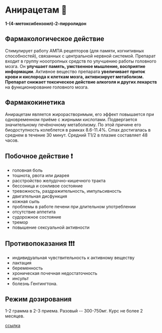 # Анирацетам :purple_heart:	

**1-(4-метоксибензоил)-2-пирролидон**

## Фармакологическое действие
Стимулирует работу АМПА рецепторов (для памяти, когнитивных способностей), связанных с центральной нервной системой. Препарат входит в группу нооотропных средств по улучшению работы головного мозга. Он **улучшает память, умственное мышление, восприятие информации**. Активное вещество препарата **увеличивает приток крови и кислорода к клеткам мозга, активизирует метаболизм. Препарат снижает токсическое действие алкоголя и других лекарств** на функционирование головного мозга.

## Фармакокинетика
Анирацетам является жирорастворимым, его эффект повышается при одновременном приёме с жирными кислотами.
Подвергается значительному печёночному метаболизму. По этой причине его биодоступность колеблется в рамках 8.6-11.4%. 
Cmax достигалась в среднем в течение 30 минут. Средний T1/2 в плазме составляет 48 часов.

## Побочное действие :exclamation:
- головная боль
- тошнота, рвота или диарея
- расстройство желудочно-кишечного тракта
- бессоница и сонливое состояние
- тревожность, раздражительность, импульсивность
- двигательная дисфункция
- кожная сыпь
- проблемы в работе печени при длительном употреблении
- отсутствие аппетита
- судорожное состояние
- тремор
- повышение сексуальной активности

## Противопоказания :exclamation::exclamation::exclamation:
- индивидуальная чувствительность к активному веществу
- лактация
- беременность
- хроническая почечная недостаточность
- инсульт
- болезнь Гентингтона.

## Режим дозирования
1-2 грамма в 2-3 приема. Разовый -- 300-750мг. Курс не более 2 месяцев.

[ссылка](https://energy-24.online/products/49)

